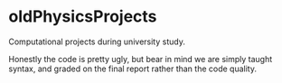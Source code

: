 # oldPhysicsProjects
Computational projects during university study.

Honestly the code is pretty ugly, but bear in mind we are simply taught syntax, and graded on the final report rather than the code quality.
